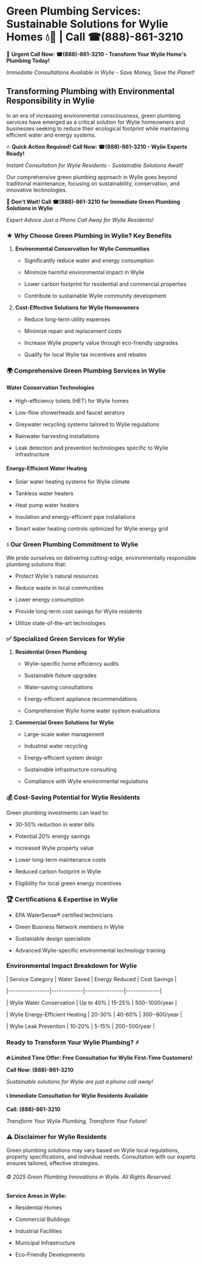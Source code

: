 # Green Plumbing Services: Sustainable Solutions for Wylie Homes 💧🌿 | Call ☎(888)-861-3210

🚨 **Urgent Call Now: ☎(888)-861-3210 - Transform Your Wylie Home's Plumbing Today!**
*Immediate Consultations Available in Wylie - Save Money, Save the Planet!*

## Transforming Plumbing with Environmental Responsibility in Wylie

In an era of increasing environmental consciousness, green plumbing services have emerged as a critical solution for Wylie homeowners and businesses seeking to reduce their ecological footprint while maintaining efficient water and energy systems. 

🔥 **Quick Action Required! Call Now: ☎(888)-861-3210 - Wylie Experts Ready!**
*Instant Consultation for Wylie Residents - Sustainable Solutions Await!*

Our comprehensive green plumbing approach in Wylie goes beyond traditional maintenance, focusing on sustainability, conservation, and innovative technologies.

🚨 **Don't Wait! Call ☎(888)-861-3210 for Immediate Green Plumbing Solutions in Wylie**
*Expert Advice Just a Phone Call Away for Wylie Residents!*

### ★ Why Choose Green Plumbing in Wylie? Key Benefits

1. **Environmental Conservation for Wylie Communities** 
   - Significantly reduce water and energy consumption
   - Minimize harmful environmental impact in Wylie
   - Lower carbon footprint for residential and commercial properties
   - Contribute to sustainable Wylie community development

2. **Cost-Effective Solutions for Wylie Homeowners** 
   - Reduce long-term utility expenses
   - Minimize repair and replacement costs
   - Increase Wylie property value through eco-friendly upgrades
   - Qualify for local Wylie tax incentives and rebates

### 🌍 Comprehensive Green Plumbing Services in Wylie

#### Water Conservation Technologies
- High-efficiency toilets (HET) for Wylie homes
- Low-flow showerheads and faucet aerators
- Greywater recycling systems tailored to Wylie regulations
- Rainwater harvesting installations
- Leak detection and prevention technologies specific to Wylie infrastructure

#### Energy-Efficient Water Heating
- Solar water heating systems for Wylie climate
- Tankless water heaters
- Heat pump water heaters
- Insulation and energy-efficient pipe installations
- Smart water heating controls optimized for Wylie energy grid

### 💧 Our Green Plumbing Commitment to Wylie

We pride ourselves on delivering cutting-edge, environmentally responsible plumbing solutions that:
- Protect Wylie's natural resources
- Reduce waste in local communities
- Lower energy consumption
- Provide long-term cost savings for Wylie residents
- Utilize state-of-the-art technologies

### ✅ Specialized Green Services for Wylie

1. **Residential Green Plumbing**
   - Wylie-specific home efficiency audits
   - Sustainable fixture upgrades
   - Water-saving consultations
   - Energy-efficient appliance recommendations
   - Comprehensive Wylie home water system evaluations

2. **Commercial Green Solutions for Wylie**
   - Large-scale water management
   - Industrial water recycling
   - Energy-efficient system design
   - Sustainable infrastructure consulting
   - Compliance with Wylie environmental regulations

### 💰 Cost-Saving Potential for Wylie Residents

Green plumbing investments can lead to:
- 30-50% reduction in water bills
- Potential 20% energy savings
- Increased Wylie property value
- Lower long-term maintenance costs
- Reduced carbon footprint in Wylie
- Eligibility for local green energy incentives

### 🏆 Certifications & Expertise in Wylie

- EPA WaterSense® certified technicians
- Green Business Network members in Wylie
- Sustainable design specialists
- Advanced Wylie-specific environmental technology training

### Environmental Impact Breakdown for Wylie

| Service Category | Water Saved | Energy Reduced | Cost Savings |
|-----------------|-------------|----------------|--------------|
| Wylie Water Conservation | Up to 40% | 15-25% | $500-$1000/year |
| Wylie Energy-Efficient Heating | 20-30% | 40-60% | $300-$800/year |
| Wylie Leak Prevention | 10-20% | 5-15% | $200-$500/year |

### Ready to Transform Your Wylie Plumbing? ⚡

**🔥 Limited Time Offer: Free Consultation for Wylie First-Time Customers!**

**Call Now: (888)-861-3210**
*Sustainable solutions for Wylie are just a phone call away!*

#### 📞 Immediate Consultation for Wylie Residents Available

**Call: (888)-861-3210**
*Transform Your Wylie Plumbing, Transform Your Future!*

### ⚠️ Disclaimer for Wylie Residents

Green plumbing solutions may vary based on Wylie local regulations, property specifications, and individual needs. Consultation with our experts ensures tailored, effective strategies.

###### © 2025 Green Plumbing Innovations in Wylie. All Rights Reserved.

**Service Areas in Wylie:** 
- Residential Homes
- Commercial Buildings
- Industrial Facilities
- Municipal Infrastructure
- Eco-Friendly Developments